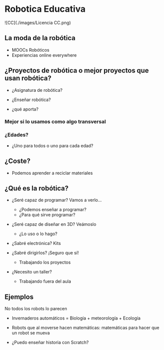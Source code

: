 # Robotica Educativa


![CC](./images/Licencia CC.png)

## La moda de la robótica

* MOOCs Robóticos
* Experiencias online everywhere

## ¿Proyectos de robótica o mejor proyectos que usan robótica?

* ¿Asignatura de robótica?

* ¿Enseñar robótica?

* ¿qué aporta?

### Mejor si lo usamos como algo transversal

### ¿Edades?

* ¿Uno para todos o uno para cada edad?

## ¿Coste?

* Podemos aprender a reciclar materiales

## ¿Qué es la robótica?

* ¿Seré capaz de programar? Vamos a verlo...
	* ¿Podemos enseñar a programar?
	* ¿Para qué sirve programar?

* ¿Seré capaz de diseñar en 3D? Veámoslo
	* ¿Lo uso o lo hago?

* ¿Sabré electrónica? Kits

* ¿Sabré dirigirlos? ¡Seguro que sí!
	* Trabajando los proyectos

* ¿Necesito un taller?
	* Trabajando fuera del aula

## Ejemplos

No todos los robots lo parecen

* Invernaderos automáticos = Biología + meteorología + Ecología

* Robots que al moverse hacen matemáticas: matemáticas para hacer que un robot se mueva

* ¿Puedo enseñar historia con Scratch?
